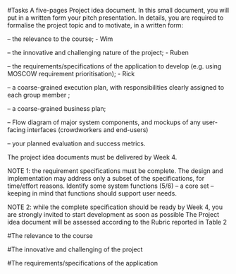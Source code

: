 #Tasks
A five-pages Project idea document. In this small document, you will put in a written
form your pitch presentation. In details, you are required to formalise the project topic and
to motivate, in a written form:

– the relevance to the course; - Wim

– the innovative and challenging nature of the project; - Ruben

– the requirements/specifications of the application to develop (e.g. using MOSCOW
requirement prioritisation); - Rick

– a coarse-grained execution plan, with responsibilities clearly assigned to each group
member ;

– a coarse-grained business plan;

– Flow diagram of major system components, and mockups of any user-facing interfaces
(crowdworkers and end-users)

– your planned evaluation and success metrics.

The project idea documents must be delivered by Week 4.

NOTE 1: the requirement specifications must be complete. The design and implementation
may address only a subset of the specifications, for time/effort reasons. Identify some system
functions (5/6) – a core set – keeping in mind that functions should support user needs.

NOTE 2: while the complete specification should be ready by Week 4, you are strongly
invited to start development as soon as possible
The Project idea document will be assessed according to the Rubric reported in Table 2

#The relevance to the course

#The innovative and challenging of the project

#The requirements/specifications of the application